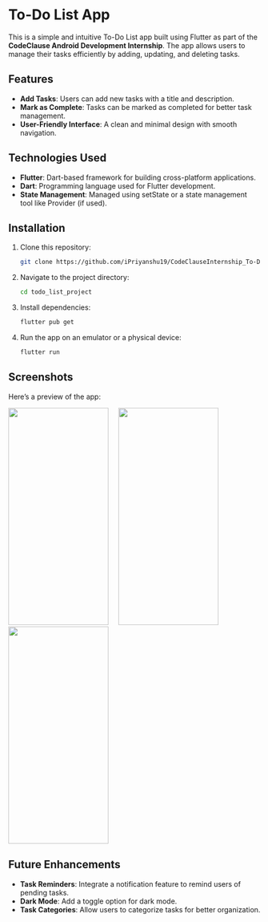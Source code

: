 # To-Do List App

This is a simple and intuitive To-Do List app built using Flutter as part of the **CodeClause Android Development Internship**. The app allows users to manage their tasks efficiently by adding, updating, and deleting tasks.

## Features

- **Add Tasks**: Users can add new tasks with a title and description.
- **Mark as Complete**: Tasks can be marked as completed for better task management.
- **User-Friendly Interface**: A clean and minimal design with smooth navigation.

## Technologies Used

- **Flutter**: Dart-based framework for building cross-platform applications.
- **Dart**: Programming language used for Flutter development.
- **State Management**: Managed using setState or a state management tool like Provider (if used).

## Installation

1. Clone this repository:
   ```bash
   git clone https://github.com/iPriyanshu19/CodeClauseInternship_To-Do-App.git

   ```
2. Navigate to the project directory:
   ```bash
   cd todo_list_project
   ```
3. Install dependencies:
   ```bash
   flutter pub get
   ```
4. Run the app on an emulator or a physical device:
   ```bash
   flutter run
   ```

## Screenshots

Here’s a preview of the app:
<p>
   <img src="https://github.com/user-attachments/assets/5a6960be-980f-4c9a-a28c-b4bda412084a" width="200" height="433">&nbsp;&nbsp;&nbsp;&nbsp;
   <img src="https://github.com/user-attachments/assets/2b9ce67c-5f5e-4a46-9865-acddf254b5fe" width="200" height="433">&nbsp;&nbsp;&nbsp;&nbsp;
   <img src="https://github.com/user-attachments/assets/b75efa0e-49cc-4e11-9952-e024ffac460c" width="200" height="433">
</p>

## Future Enhancements

- **Task Reminders**: Integrate a notification feature to remind users of pending tasks.
- **Dark Mode**: Add a toggle option for dark mode.
- **Task Categories**: Allow users to categorize tasks for better organization.
